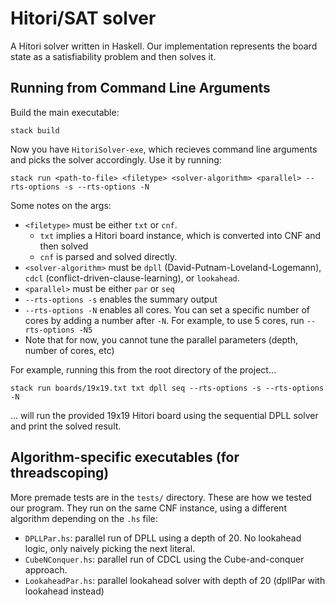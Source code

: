 # Hitori/SAT solver

A Hitori solver written in Haskell. Our implementation represents the board state as a satisfiability problem and then solves it.

## Running from Command Line Arguments

Build the main executable:

```
stack build
```

Now you have `HitoriSolver-exe`, which recieves command line arguments and picks the solver accordingly. Use it by running:

```
stack run <path-to-file> <filetype> <solver-algorithm> <parallel> --rts-options -s --rts-options -N
```

Some notes on the args:

- `<filetype>` must be either `txt` or `cnf`.
  - `txt` implies a Hitori board instance, which is converted into CNF and then solved
  - `cnf` is parsed and solved directly.
- `<solver-algorithm>` must be `dpll` (David-Putnam-Loveland-Logemann), `cdcl` (conflict-driven-clause-learning), or `lookahead`.
- `<parallel>` must be either `par` or `seq`
- `--rts-options -s` enables the summary output
- `--rts-options -N` enables all cores. You can set a specific number of cores by adding a number after `-N`. For example, to use 5 cores, run `--rts-options -N5`
- Note that for now, you cannot tune the parallel parameters (depth, number of cores, etc)

For example, running this from the root directory of the project...

```
stack run boards/19x19.txt txt dpll seq --rts-options -s --rts-options -N
```

... will run the provided 19x19 Hitori board using the sequential DPLL solver and print the solved result.

## Algorithm-specific executables (for threadscoping)

More premade tests are in the `tests/` directory. These are how we tested our program. They run on the same CNF instance, using a different algorithm depending on the `.hs` file:

- `DPLLPar.hs`: parallel run of DPLL using a depth of 20. No lookahead logic, only naively picking the next literal.
- `CubeNConquer.hs`: parallel run of CDCL using the Cube-and-conquer approach.
- `LookaheadPar.hs`: parallel lookahead solver with depth of 20 (dpllPar with lookahead instead)
